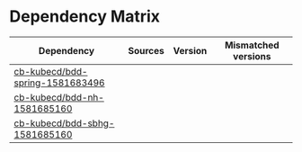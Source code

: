 # Dependency Matrix

Dependency | Sources | Version | Mismatched versions
---------- | ------- | ------- | -------------------
[cb-kubecd/bdd-spring-1581683496](https://github.com/cb-kubecd/bdd-spring-1581683496.git) |  | []() | 
[cb-kubecd/bdd-nh-1581685160](https://github.com/cb-kubecd/bdd-nh-1581685160.git) |  | []() | 
[cb-kubecd/bdd-sbhg-1581685160](https://github.com/cb-kubecd/bdd-sbhg-1581685160.git) |  | []() | 
